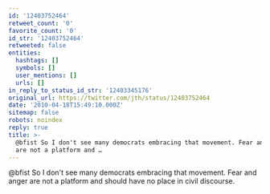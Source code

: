 ```yaml
---
id: '12403752464'
retweet_count: '0'
favorite_count: '0'
id_str: '12403752464'
retweeted: false
entities:
  hashtags: []
  symbols: []
  user_mentions: []
  urls: []
in_reply_to_status_id_str: '12403345176'
original_url: https://twitter.com/jth/status/12403752464
date: '2010-04-18T15:49:10.000Z'
sitemap: false
robots: noindex
reply: true
title: >-
  @bfist So I don't see many democrats embracing that movement. Fear and anger
  are not a platform and …
---
```


@bfist So I don't see many democrats embracing that movement. Fear and anger are not a platform and should have no place in civil discourse.